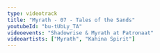 ```yaml
---
type: videotrack
title: "Myrath - 07 - Tales of the Sands"
youtubeId: "bu-tUbLy_TA"
videoevents: "Shadowrise & Myrath at Patronaat"
videoartists: ["Myrath", "Kahina Spirit"]
---
```

